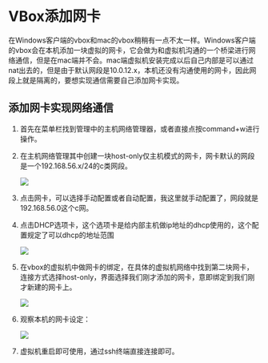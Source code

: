 # VBox添加网卡

在Windows客户端的vbox和mac的vbox稍稍有一点不太一样。Windows客户端的vbox会在本机添加一块虚拟的网卡，它会做为和虚拟机沟通的一个桥梁进行网络通信，但是在mac端并不会。mac端虚拟机安装完成以后自己内部是可以通过nat出去的，但是由于默认网段是10.0.12.x，本机还没有沟通使用的网卡，因此网段上就是隔离的，要想实现通信需要自己添加网卡实现。

## 添加网卡实现网络通信

1. 首先在菜单栏找到管理中的主机网络管理器，或者直接点按command+w进行操作。

2. 在主机网络管理其中创建一块host-only仅主机模式的网卡，网卡默认的网段是一个192.168.56.x/24的c类网段。

   ![](http://omk1n04i8.bkt.clouddn.com/18-1-17/32916761.jpg)

3. 点击网卡，可以选择手动配置或者自动配置，我这里就手动配置了，网段就是192.168.56.0这个c网。

4. 点击DHCP选项卡，这个选项卡是给内部主机做ip地址的dhcp使用的，这个配置规定了可以dhcp的地址范围

   ![](http://omk1n04i8.bkt.clouddn.com/18-1-17/47309137.jpg)

5. 在vbox的虚拟机中做网卡的绑定，在具体的虚拟机网络中找到第二块网卡，连接方式选择host-only，界面选择我们刚才添加的网卡，意即绑定到我们刚才新建的网卡上。

   ![](http://omk1n04i8.bkt.clouddn.com/18-1-17/44179469.jpg)

6. 观察本机的网卡设定：

   ![](http://omk1n04i8.bkt.clouddn.com/18-1-17/28170270.jpg)

7. 虚拟机重启即可使用，通过ssh终端直接连接即可。

   ​